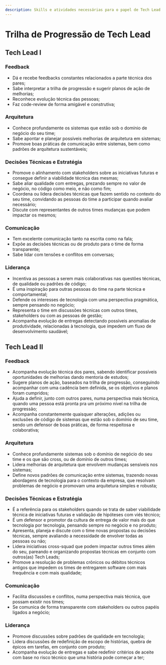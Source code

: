 ```yaml
---
description: Skills e atividades necessárias para o papel de Tech Lead
---
```


# Trilha de Progressão de Tech Lead

## Tech Lead I

### Feedback

* Dá e recebe feedbacks constantes relacionados a parte técnica dos pares;
* Sabe interpretar a trilha de progressão e sugerir planos de ação de melhorias;
* Reconhece evolução técnica das pessoas;
* Faz code-review de forma amigável e construtiva;

### Arquitetura

* Conhece profundamente os sistemas que estão sob o domínio de negócio do seu time;
* Sabe apontar e planejar possíveis melhorias de arquitetura em sistemas;
* Promove boas práticas de comunicação entre sistemas, bem como padrões de arquitetura sustentáveis;

### Decisões Técnicas e Estratégia

* Promove o alinhamento com stakeholders sobre as iniciativas futuras e consegue definir a viabilidade técnica das mesmas;
* Sabe aliar qualidade com entregas, prezando sempre no valor de negócio, no código como meio, e não como fim;
* Coordena ou lidera decisões técnicas que fazem sentido no contexto do seu time, convidando as pessoas do time a participar quando avaliar necessário;
* Discute com representantes de outros times mudanças que podem impactar os mesmos;

### Comunicação

* Tem excelente comunicação tanto na escrita como na fala;
* Expõe as decisões técnicas ou de produto para o time de forma transparente;
* Sabe lidar com tensões e conflitos em conversas;

### Liderança

* Incentiva as pessoas a serem mais colaborativas nas questões técnicas, de qualidade ou padrões de código;
* É uma inspiração para outras pessoas do time na parte técnica e comportamental;
* Defende os interesses de tecnologia com uma perspectiva pragmática, sempre pensando no negócio;
* Representa o time em discussões técnicas com outros times, stakeholders ou com as pessoas de gestão;
* Acompanha evolução de entregas detectando possíveis anomalias de produtividade, relacionadas à tecnologia, que impedem um fluxo de desenvolvimento saudável;

## Tech Lead II

### Feedback

* Acompanha evolução técnica dos pares, sabendo identificar possíveis oportunidades de melhorias dando mentoria de estudos;
* Sugere planos de ação, baseados na trilha de progressão, conseguindo acompanhar com uma cadência bem definida, se os objetivos e planos foram cumpridos;
* Ajuda a definir, junto com outros pares, numa perspectiva mais técnica, quando uma pessoa está pronta pra um próximo nível na trilha de progressão;
* Acompanha constantemente quaisquer alterações, adições ou exclusões de código de sistemas que estão sob o domínio de seu time, sendo um defensor de boas práticas, de forma respeitosa e colaborativa;

### Arquitetura

* Conhece profundamente sistemas sob o domínio de negócio do seu time e os que são cross, ou de domínio de outros times;
* Lidera melhorias de arquitetura que envolvem mudanças sensíveis nos sistemas;
* Define novos padrões de comunicação entre sistemas, trazendo novas abordagens de tecnologia para o contexto da empresa, que resolvam problemas de negócio e promovam uma arquitetura simples e robusta;

### Decisões Técnicas e Estratégia

* É a referência para os stakeholders quando se trata de saber viabilidade técnica de iniciativas futuras e validação de hipóteses com viés técnico;
* É um defensor e promotor da cultura de entrega de valor mais do que tecnologia por tecnologia, pensando sempre no negócio e no produto;
* Apresenta, planeja e discute com o time novas propostas ou decisões técnicas, sempre avaliando a necessidade de envolver todas as pessoas ou não;
* Lidera iniciativas cross-squad que podem impactar outros times além do seu, pareando e organizando propostas técnicas em conjunto com outros\(as\) Tech Leads;
* Promove a resolução de problemas crônicos ou débitos técnicos antigos que impedem os times de entregarem software com mais frequência e com mais qualidade;

### Comunicação

* Facilita discussões e conflitos, numa perspectiva mais técnica, que possam existir nos times;
* Se comunica de forma transparente com stakeholders ou outros papéis ligados a negócio;

### Liderança

* Promove discussões sobre padrões de qualidade em tecnologia;
* Lidera discussões de redefinição de escopo de histórias, quebra de épicos em tarefas, em conjunto com produto;
* Acompanha evolução de entregas e sabe redefinir critérios de aceite com base no risco técnico que uma história pode começar a ter;

